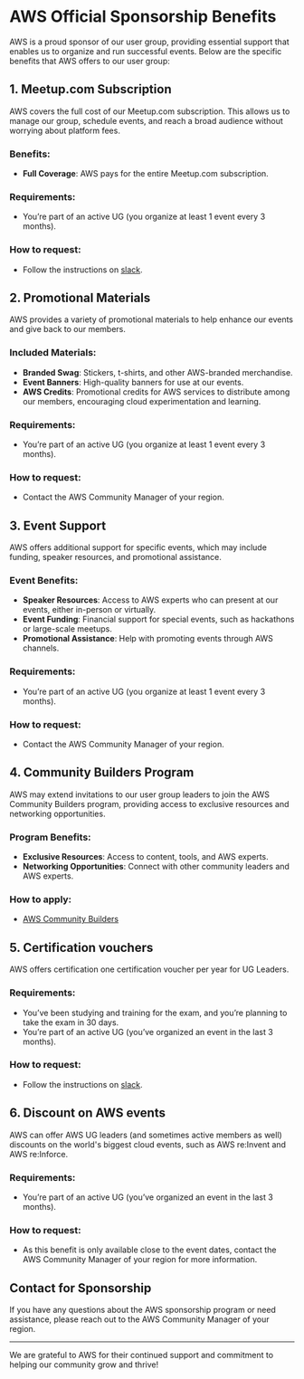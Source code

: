 # AWS Official Sponsorship Benefits

AWS is a proud sponsor of our user group, providing essential support that enables us to organize and run successful events. Below are the specific benefits that AWS offers to our user group:

## 1. Meetup.com Subscription

AWS covers the full cost of our Meetup.com subscription. This allows us to manage our group, schedule events, and reach a broad audience without worrying about platform fees.

### Benefits:
- **Full Coverage**: AWS pays for the entire Meetup.com subscription.

### Requirements:
- You’re part of an active UG (you organize at least 1 event every 3 months).

### How to request:
- Follow the instructions on [slack](https://aws-usergroup-leaders.slack.com/archives/C01SKCN3MRV/p1707153665684869).

## 2. Promotional Materials

AWS provides a variety of promotional materials to help enhance our events and give back to our members.

### Included Materials:
- **Branded Swag**: Stickers, t-shirts, and other AWS-branded merchandise.
- **Event Banners**: High-quality banners for use at our events.
- **AWS Credits**: Promotional credits for AWS services to distribute among our members, encouraging cloud experimentation and learning.

### Requirements:
- You’re part of an active UG (you organize at least 1 event every 3 months).

### How to request:
- Contact the AWS Community Manager of your region.


## 3. Event Support

AWS offers additional support for specific events, which may include funding, speaker resources, and promotional assistance.

### Event Benefits:
- **Speaker Resources**: Access to AWS experts who can present at our events, either in-person or virtually.
- **Event Funding**: Financial support for special events, such as hackathons or large-scale meetups.
- **Promotional Assistance**: Help with promoting events through AWS channels.

### Requirements:
- You’re part of an active UG (you organize at least 1 event every 3 months).

### How to request:
- Contact the AWS Community Manager of your region.


## 4. Community Builders Program

AWS may extend invitations to our user group leaders to join the AWS Community Builders program, providing access to exclusive resources and networking opportunities.

### Program Benefits:
- **Exclusive Resources**: Access to content, tools, and AWS experts.
- **Networking Opportunities**: Connect with other community leaders and AWS experts.

### How to apply:
- [AWS Community Builders](https://aws.amazon.com/developer/community/community-builders/)


## 5. Certification vouchers

AWS offers certification one certification voucher per year for UG Leaders.

### Requirements:
- You’ve been studying and training for the exam, and you’re planning to take the exam in 30 days.
- You’re part of an active UG (you’ve organized an event in the last 3 months).

### How to request:
- Follow the instructions on [slack](https://aws-usergroup-leaders.slack.com/archives/C01SKCN3MRV/p1710492655030909).


## 6. Discount on AWS events

AWS can offer AWS UG leaders (and sometimes active members as well) discounts on the world's biggest cloud events, such as AWS re:Invent and AWS re:Inforce.

### Requirements:
- You’re part of an active UG (you’ve organized an event in the last 3 months).

### How to request:
- As this benefit is only available close to the event dates, contact the AWS Community Manager of your region for more information.


## Contact for Sponsorship

If you have any questions about the AWS sponsorship program or need assistance, please reach out to the AWS Community Manager of your region.

---

We are grateful to AWS for their continued support and commitment to helping our community grow and thrive!
